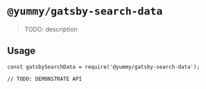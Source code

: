 # `@yummy/gatsby-search-data`

> TODO: description

## Usage

```
const gatsbySearchData = require('@yummy/gatsby-search-data');

// TODO: DEMONSTRATE API
```
